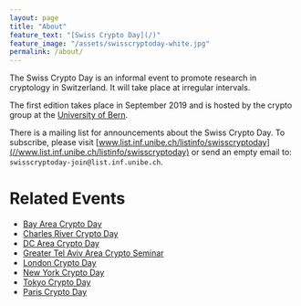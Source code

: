 ```yaml
---
layout: page
title: "About"
feature_text: "[Swiss Crypto Day](/)"
feature_image: "/assets/swisscryptoday-white.jpg"
permalink: /about/
---
```


The Swiss Crypto Day is an informal event to promote research in cryptology
in Switzerland.  It will take place at irregular intervals.

The first edition takes place in September 2019 and is hosted by the
crypto group at the [University of Bern](//crypto.unibe.ch).

There is a mailing list for announcements about the Swiss Crypto Day.
To subscribe, please visit [www.list.inf.unibe.ch/listinfo/swisscryptoday](//www.list.inf.unibe.ch/listinfo/swisscryptoday) or send an empty email to: `swisscryptoday-join@list.inf.unibe.ch`.

# Related Events
- [Bay Area Crypto Day](https://bacrypto.github.io/)
- [Charles River Crypto Day](https://bostoncryptoday.wordpress.com/)
- [DC Area Crypto Day](https://dcareacryptoday.wordpress.com/)
- [Greater Tel Aviv Area Crypto Seminar](http://www.cs.tau.ac.il/cseminar/)
- [London Crypto Day](https://londoncryptoday.wordpress.com/)
- [New York Crypto Day](https://nycryptoday.wordpress.com/)
- [Tokyo Crypto Day](https://tokyocryptoday.github.io/)
- [Paris Crypto Day](https://pariscryptoday.github.io/)

